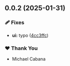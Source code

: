 ## 0.0.2 (2025-01-31)

### 🩹 Fixes

- **ui:** typo ([4cc3ffc](https://github.com/michaelcabanacirclek/snx/commit/4cc3ffc))

### ❤️ Thank You

- Michael Cabana